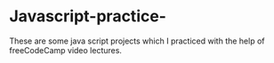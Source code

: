 # Javascript-practice-
These are some java script projects which I practiced with the help of freeCodeCamp video lectures.
